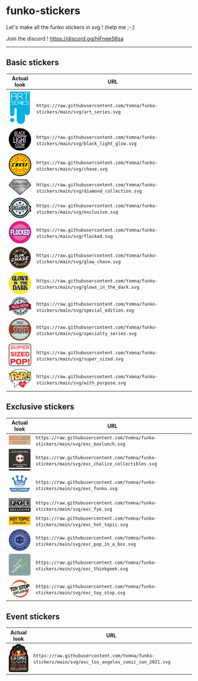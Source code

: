 # funko-stickers
Let's make all the funko stickers in svg ! (help me ;-;)

Join the discord ! https://discord.gg/hjFneeS6sa

---

## Basic stickers

|  Actual look | URL  |
| :---: | ------ |
| <img src="https://raw.githubusercontent.com/Yxmna/funko-stickers/main/svg/art_series.svg" width="100">| ```https://raw.githubusercontent.com/Yxmna/funko-stickers/main/svg/art_series.svg```
| <img src="https://raw.githubusercontent.com/Yxmna/funko-stickers/main/svg/black_light_glow.svg" width="100"> | ```https://raw.githubusercontent.com/Yxmna/funko-stickers/main/svg/black_light_glow.svg```
| <img src="https://raw.githubusercontent.com/Yxmna/funko-stickers/main/svg/chase.svg" width="100"> | ```https://raw.githubusercontent.com/Yxmna/funko-stickers/main/svg/chase.svg```
<img src="https://raw.githubusercontent.com/Yxmna/funko-stickers/main/svg/diamond_collection.svg" width="100"> | ```https://raw.githubusercontent.com/Yxmna/funko-stickers/main/svg/diamond_collection.svg```
 <img src="https://raw.githubusercontent.com/Yxmna/funko-stickers/main/svg/exclusive.svg" width="100"> | ```https://raw.githubusercontent.com/Yxmna/funko-stickers/main/svg/exclusive.svg```
 <img src="https://raw.githubusercontent.com/Yxmna/funko-stickers/main/svg/flocked.svg" width="100"> | ```https://raw.githubusercontent.com/Yxmna/funko-stickers/main/svg/flocked.svg```
 <img src="https://raw.githubusercontent.com/Yxmna/funko-stickers/main/svg/glow_chase.svg" width="100"> | ```https://raw.githubusercontent.com/Yxmna/funko-stickers/main/svg/glow_chase.svg```
 <img src="https://raw.githubusercontent.com/Yxmna/funko-stickers/main/svg/glows_in_the_dark.svg" width="100"> | ```https://raw.githubusercontent.com/Yxmna/funko-stickers/main/svg/glows_in_the_dark.svg```
 <img src="https://raw.githubusercontent.com/Yxmna/funko-stickers/main/svg/special_edition.svg" width="100"> | ```https://raw.githubusercontent.com/Yxmna/funko-stickers/main/svg/special_edition.svg```
 <img src="https://raw.githubusercontent.com/Yxmna/funko-stickers/main/svg/specialty_series.svg" width="100"> | ```https://raw.githubusercontent.com/Yxmna/funko-stickers/main/svg/specialty_series.svg```
 <img src="https://raw.githubusercontent.com/Yxmna/funko-stickers/main/svg/super_sized.svg" width="100"> | ```https://raw.githubusercontent.com/Yxmna/funko-stickers/main/svg/super_sized.svg```
 <img src="https://raw.githubusercontent.com/Yxmna/funko-stickers/main/svg/with_purpose.svg" width="100"> | ```https://raw.githubusercontent.com/Yxmna/funko-stickers/main/svg/with_purpose.svg```




## Exclusive stickers

|  Actual look | URL  |
| :---: | ------ |
 <img src="https://raw.githubusercontent.com/Yxmna/funko-stickers/main/svg/exc_boxlunch.svg" width="100"> | ```https://raw.githubusercontent.com/Yxmna/funko-stickers/main/svg/exc_boxlunch.svg```
 <img src="https://raw.githubusercontent.com/Yxmna/funko-stickers/main/svg/exc_chalice_collectibles.svg" width="100"> | ```https://raw.githubusercontent.com/Yxmna/funko-stickers/main/svg/exc_chalice_collectibles.svg```
 <img src="https://raw.githubusercontent.com/Yxmna/funko-stickers/main/svg/exc_funko.svg" width="100"> | ```https://raw.githubusercontent.com/Yxmna/funko-stickers/main/svg/exc_funko.svg```
 <img src="https://raw.githubusercontent.com/Yxmna/funko-stickers/main/svg/exc_fye.svg" width="100"> | ```https://raw.githubusercontent.com/Yxmna/funko-stickers/main/svg/exc_fye.svg```
 <img src="https://raw.githubusercontent.com/Yxmna/funko-stickers/main/svg/exc_hot_topic.svg" width="100"> | ```https://raw.githubusercontent.com/Yxmna/funko-stickers/main/svg/exc_hot_topic.svg```
 <img src="https://raw.githubusercontent.com/Yxmna/funko-stickers/main/svg/exc_pop_in_a_box.svg" width="100"> | ```https://raw.githubusercontent.com/Yxmna/funko-stickers/main/svg/exc_pop_in_a_box.svg```
 <img src="https://raw.githubusercontent.com/Yxmna/funko-stickers/main/svg/exc_thinkgeek.svg" width="100"> | ```https://raw.githubusercontent.com/Yxmna/funko-stickers/main/svg/exc_thinkgeek.svg```
 <img src="https://raw.githubusercontent.com/Yxmna/funko-stickers/main/svg/exc_toy_stop.svg" width="100"> | ```https://raw.githubusercontent.com/Yxmna/funko-stickers/main/svg/exc_toy_stop.svg```


 ## Event stickers

|  Actual look | URL  |
| :---: | ------ |
 <img src="https://raw.githubusercontent.com/Yxmna/funko-stickers/main/svg/exc_los_angeles_comic_con_2021.svg" width="100"> | ```https://raw.githubusercontent.com/Yxmna/funko-stickers/main/svg/exc_los_angeles_comic_con_2021.svg```
